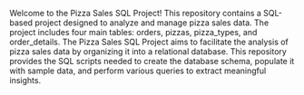 Welcome to the Pizza Sales SQL Project! This repository contains a SQL-based project designed to analyze and manage pizza sales data. 
The project includes four main tables: orders, pizzas, pizza_types, and order_details. 
The Pizza Sales SQL Project aims to facilitate the analysis of pizza sales data by organizing it into a relational database. 
This repository provides the SQL scripts needed to create the database schema, populate it with sample data, and perform various queries to extract meaningful insights.
